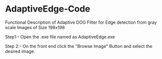 # AdaptiveEdge-Code
Functional Description of Adaptive DOG Filter for Edge detection from gray scale Images of Size 198x198 

Step1:- Open the .exe file named as AdaptiveEdge.exe

Step 2:- On the front end click the "Browse Image" Button  and select the desired image. 
